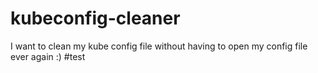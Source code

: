 # kubeconfig-cleaner
I want to clean my kube config file without having to open my config file ever again :)
#test